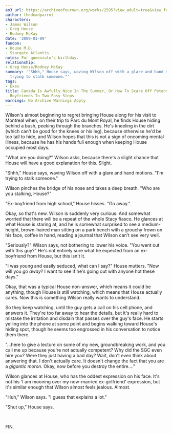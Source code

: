```yaml
---
ao3_url: https://archiveofourown.org/works/2595?view_adult=true&view_full_work=true
author: thedeadparrot
characters:
- James Wilson
- Greg House
- Rodney McKay
date: '2009-01-09'
fandom:
- House M.D.
- Stargate Atlantis
notes: For queenzulu's birthday.
relationship:
- Greg House/Rodney McKay
summary: '"Shhh," House says, waving Wilson off with a glare and hand motions. "I''m
  trying to stalk someone."'
tags:
- Exes
title: Canada Is Awfully Nice In The Summer, Or How To Scare Off Potential Future
  Boyfriends In Two Easy Steps
warnings: No Archive Warnings Apply
---
```


Wilson's almost beginning to regret bringing House along for his visit to Montreal when, on their trip to Parc du Mont Royal, he finds House hiding behind a bush, peeking through the branches. He's kneeling in the dirt (which can't be good for the knees or his leg), because otherwise he'd be too tall to hide, and Wilson hopes that this is not a sign of oncoming mental illness, because he has his hands full enough when keeping House occupied most days.

"What are you doing?" Wilson asks, because there's a slight chance that House will have a good explanation for this. Slight.

"Shhh," House says, waving Wilson off with a glare and hand motions. "I'm trying to stalk someone."

Wilson pinches the bridge of his nose and takes a deep breath. "Who are you stalking, House?"

"Ex-boyfriend from high school," House hisses. "Go away."

Okay, so that's new. Wilson is suddenly very curious. And somewhat worried that there will be a repeat of the whole Stacy fiasco. He glances at what House is staring at, and he is somewhat surprised to see a medium-height, brown-haired man sitting on a park bench with a grouchy frown on his face, coffee in hand, reading a journal that Wilson can't see very well.

"Seriously?" Wilson says, not bothering to lower his voice. "You went out with this guy?" He's not entirely sure what he expected from an ex-boyfriend from House, but this isn't it.

"I was young and easily seduced, what can I say?" House mutters. "Now will you *go away*? I want to see if he's going out with anyone hot these days."

Okay, that was a typical House non-answer, which means it could be anything, though House is still watching, which means that House actually cares. Now this is something Wilson really wants to understand.

So they keep watching, until the guy gets a call on his cell phone, and answers it. They're too far away to hear the details, but it's really hard to mistake the irritation and disdain that passes over the guy's face. He starts yelling into the phone at some point and begins walking toward House's hiding spot, though he seems too engrossed in his conversation to notice them there.

"...here to give a lecture on some of my new, groundbreaking work, and you call me up because you're not actually competent? Why did the SGC even hire you? Were they just having a bad day? Wait, don't even think about answering that. I don't actually care. It doesn't change the fact that you are a *gigantic moron*. Okay, now before you destroy the entire...."

Wilson glances at House, who has the oddest expression on his face. It's not his 'I am mooning over my now-married ex-girlfriend' expression, but it's similar enough that Wilson almost feels jealous. Almost.

"Huh," Wilson says. "I guess that explains a lot."

"Shut up," House says.

 

FIN.